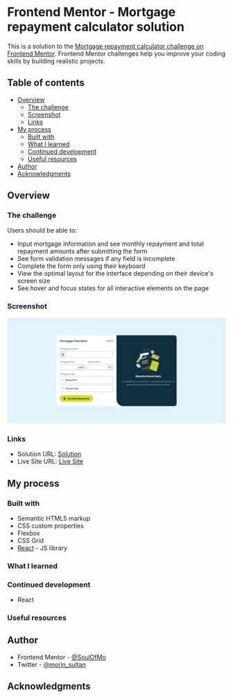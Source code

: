 # Frontend Mentor - Mortgage repayment calculator solution

This is a solution to the [Mortgage repayment calculator challenge on Frontend Mentor](https://www.frontendmentor.io/challenges/mortgage-repayment-calculator-Galx1LXK73). Frontend Mentor challenges help you improve your coding skills by building realistic projects.

## Table of contents

- [Overview](#overview)
  - [The challenge](#the-challenge)
  - [Screenshot](#screenshot)
  - [Links](#links)
- [My process](#my-process)
  - [Built with](#built-with)
  - [What I learned](#what-i-learned)
  - [Continued development](#continued-development)
  - [Useful resources](#useful-resources)
- [Author](#author)
- [Acknowledgments](#acknowledgments)

## Overview

### The challenge

Users should be able to:

- Input mortgage information and see monthly repayment and total repayment amounts after submitting the form
- See form validation messages if any field is incomplete
- Complete the form only using their keyboard
- View the optimal layout for the interface depending on their device's screen size
- See hover and focus states for all interactive elements on the page

### Screenshot

![](./src/assets/images/image.png)

### Links

- Solution URL: [Solution](https://github.com/SoulOfMo/mortgage-repayment-calculator-main)
- Live Site URL: [Live Site](https://soulofmo.github.io/mortgage-repayment-calculator-main/)

## My process

### Built with

- Semantic HTML5 markup
- CSS custom properties
- Flexbox
- CSS Grid
- [React](https://reactjs.org/) - JS library

### What I learned

### Continued development

- React

### Useful resources

## Author

- Frontend Mentor - [@SoulOfMo](https://www.frontendmentor.io/profile/SoulOfMo)
- Twitter - [@morin_sultan](https://x.com/morin_sultan)

## Acknowledgments
